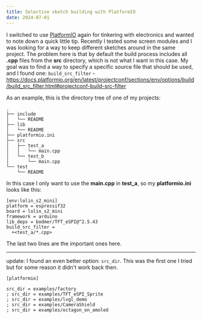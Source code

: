 ```yaml
---
title: Selective sketch building with PlatformIO
date: 2024-07-01
---
```


I switched to use [PlatformIO](https://platformio.org/platformio-ide) again for tinkering with electronics and wanted to note down a quick little tip. Recently I tested some screen modules and I was looking for a way to keep different sketches around in the same project. The problem here is that by default the build process includes all **.cpp** files from the **src** directory, which is not what I want in this case. My goal was to find a way to specify a specific source file that should be used, and I found one: `build_src_filter` - https://docs.platformio.org/en/latest/projectconf/sections/env/options/build/build_src_filter.html#projectconf-build-src-filter

As an example, this is the directory tree of one of my projects:

```
.
├── include
│   └── README
├── lib
│   └── README
├── platformio.ini
├── src
│   ├── test_a
│   │   └── main.cpp
│   └── test_b
│       └── main.cpp
└── test
    └── README
```

In this case I only want to use the **main.cpp** in **test_a**, so my **platformio.ini** looks like this:

```
[env:lolin_s2_mini]
platform = espressif32
board = lolin_s2_mini
framework = arduino
lib_deps = bodmer/TFT_eSPI@^2.5.43
build_src_filter =
  +<test_a/*.cpp>
```

The last two lines are the important ones here.

---
update: I found an even better option: `src_dir`. This was the first one I tried but for some reason it didn't work back then.

```
[platformio]

src_dir = examples/factory
; src_dir = examples/TFT_eSPI_Sprite
; src_dir = examples/lvgl_demo
; src_dir = examples/CameraShield
; src_dir = examples/octagon_on_amoled
```

